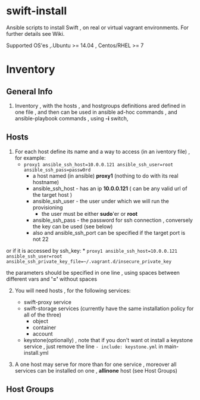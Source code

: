 # swift-install
Ansible scripts to install Swift , on real or virtual vagrant environments. For further details see Wiki.

Supported OS'es ,.Ubuntu >= 14.04 , Centos/RHEL >= 7

# Inventory

## General Info
1. Inventory , with the hosts , and hostgroups definitions ared defined in one file , and then can be used in ansible ad-hoc commands , and ansible-playbook commands , using **-i** switch, 

## Hosts
1. For each host define its name and a way to access (in an iventory file) , for example:
     * ```proxy1 ansible_ssh_host=10.0.0.121 ansible_ssh_user=root ansible_ssh_pass=passw0rd```
         * a host named (in ansible) **proxy1** (nothing to do with its real hostname)
         * ansible_ssh_host - has an ip **10.0.0.121** ( can be any valid url of the target host )
         * ansible_ssh_user - the user under which we will run the provisioning
             * the user must be either **sudo**'er or **root**
         * ansible_ssh_pass - the password for ssh connection , conversely the key can be used (see below)
         * also and ansible_ssh_port can be specified if the target port is not 22
         

  or if it is accessed by ssh_key:
     * ```proxy1 ansible_ssh_host=10.0.0.121 ansible_ssh_user=root ansible_ssh_private_key_file=~/.vagrant.d/insecure_private_key```
  
  the parameters should be specified in one line , using spaces between different vars and **'='** without spaces
  
2. You will need hosts , for the following services:
     * swift-proxy service
     * swift-storage services (currently have the same installation policy for all of the three)
         * object  
         * container
         * account
     * keystone(optionally) , note that if you don't want ot install a keystone service , just remove the line ```- include: keystone.yml``` in main-install.yml

3. A one host may serve for more than for one service , moreover all services can be installed on one , **allinone** host (see Host Groups)


## Host Groups 

